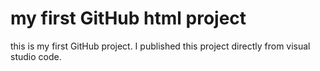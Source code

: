 # my first GitHub html project
this is my first GitHub project. I published this project directly from visual studio code.
